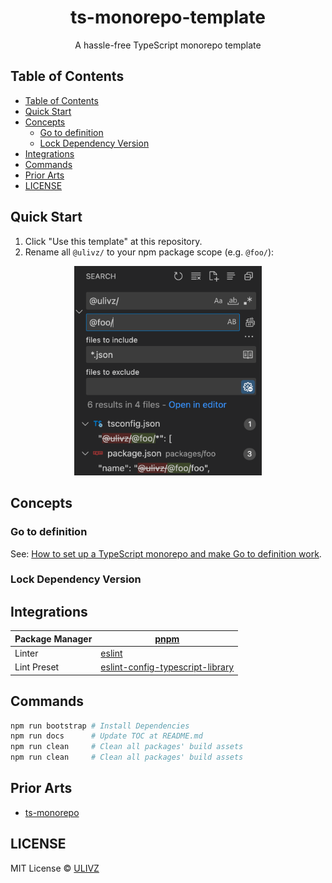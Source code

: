 <h1 align="center">ts-monorepo-template</h1>

<p align="center">
  A hassle-free TypeScript monorepo template
</p>

<!-- START doctoc generated TOC please keep comment here to allow auto update -->
<!-- DON'T EDIT THIS SECTION, INSTEAD RE-RUN doctoc TO UPDATE -->

## Table of Contents

- [Table of Contents](#table-of-contents)
- [Quick Start](#quick-start)
- [Concepts](#concepts)
  - [Go to definition](#go-to-definition)
  - [Lock Dependency Version](#lock-dependency-version)
- [Integrations](#integrations)
- [Commands](#commands)
- [Prior Arts](#prior-arts)
- [LICENSE](#license)

<!-- END doctoc generated TOC please keep comment here to allow auto update -->

## Quick Start

1. Click "Use this template" at this repository.
2. Rename all `@ulivz/` to your npm package scope (e.g. `@foo/`):

<p align="center">
  <img src="./media/replace-npm-scope.png" width="300">
</p>

## Concepts

### Go to definition

See: [How to set up a TypeScript monorepo and make Go to definition work](https://medium.com/@NiGhTTraX/how-to-set-up-a-typescript-monorepo-with-lerna-c6acda7d4559).

### Lock Dependency Version

## Integrations

| Package Manager | [pnpm](https://pnpm.io/) |
| --- | --- |
| Linter | [eslint](https://pnpm.io/) |
| Lint Preset | [eslint-config-typescript-library](https://github.com/ulivz/eslint-config-typescript-library) |

## Commands

```bash
npm run bootstrap # Install Dependencies
npm run docs      # Update TOC at README.md
npm run clean     # Clean all packages' build assets
npm run clean     # Clean all packages' build assets
```

## Prior Arts

- [ts-monorepo](https://github.com/NiGhTTraX/ts-monorepo)

## LICENSE

MIT License © [ULIVZ](https://github.com/ulivz)
